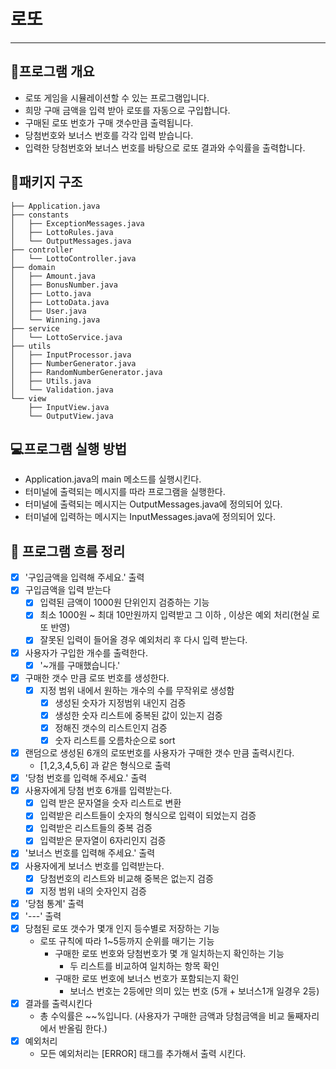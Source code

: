 # 로또 

---

## 📑프로그램 개요
- 로또 게임을 시뮬레이션할 수 있는 프로그램입니다.
- 희망 구매 금액을 입력 받아 로또를 자동으로 구입합니다.
- 구매된 로또 번호가 구매 갯수만큼 출력됩니다.
- 당첨번호와 보너스 번호를 각각 입력 받습니다.
- 입력한 당첨번호와 보너스 번호를 바탕으로 로또 결과와 수익률을 출력합니다.

## 📁패키지 구조
```
├── Application.java
├── constants
│   ├── ExceptionMessages.java
│   ├── LottoRules.java
│   └── OutputMessages.java
├── controller
│   └── LottoController.java
├── domain
│   ├── Amount.java
│   ├── BonusNumber.java
│   ├── Lotto.java
│   ├── LottoData.java
│   ├── User.java
│   └── Winning.java
├── service
│   └── LottoService.java
├── utils
│   ├── InputProcessor.java
│   ├── NumberGenerator.java
│   ├── RandomNumberGenerator.java
│   ├── Utils.java
│   └── Validation.java
└── view
    ├── InputView.java
    └── OutputView.java
```

## :computer:프로그램 실행 방법
- Application.java의 main 메소드를 실행시킨다.
- 터미널에 출력되는 메시지를 따라 프로그램을 실행한다.
- 터미널에 출력되는 메시지는 OutputMessages.java에 정의되어 있다.
- 터미널에 입력하는 메시지는 InputMessages.java에 정의되어 있다.

## :page_with_curl: 프로그램 흐름 정리
- [x] '구입금액을 입력해 주세요.' 출력
- [x] 구입금액을 입력 받는다
  - [x] 입력된 금액이 1000원 단위인지 검증하는 기능
  - [x] 최소 1000원 ~ 최대 10만원까지 입력받고 그 이하 , 이상은 예외 처리(현실 로또 반영)
  - [x] 잘못된 입력이 들어올 경우 예외처리 후 다시 입력 받는다.
- [x] 사용자가 구입한 개수를 출력한다.
  - [x] '~개를 구매했습니다.'
- [x] 구매한 갯수 만큼 로또 번호를 생성한다.
  - [x] 지정 범위 내에서 원하는 개수의 수를 무작위로 생성함
    - [x] 생성된 숫자가 지정범위 내인지 검증
    - [x] 생성한 숫자 리스트에 중복된 값이 있는지 검증
    - [x] 정해진 갯수의 리스트인지 검증
    - [x] 숫자 리스트를 오름차순으로 sort
- [x] 랜덤으로 생성된 6개의 로또번호를 사용자가 구매한 갯수 만큼 출력시킨다.
  - [1,2,3,4,5,6] 과 같은 형식으로 출력
- [x] '당첨 번호를 입력해 주세요.' 출력
- [x] 사용자에게 당첨 번호 6개를 입력받는다.
  - [x] 입력 받은 문자열을 숫자 리스트로 변환
  - [x] 입력받은 리스트들이 숫자의 형식으로 입력이 되었는지 검증
  - [x] 입력받은 리스트들의 중복 검증
  - [x] 입력받은 문자열이 6자리인지 검증
- [x] '보너스 번호를 입력해 주세요.' 출력
- [x] 사용자에게 보너스 번호를 입력받는다.
  - [x] 당첨번호의 리스트와 비교해 중복은 없는지 검증
  - [x] 지정 범위 내의 숫자인지 검증
- [x] '당첨 통계' 출력
- [x] '---' 출력
- [x] 당첨된 로또 갯수가 몇개 인지 등수별로 저장하는 기능
  - 로또 규칙에 따라 1~5등까지 순위를 매기는 기능
    - 구매한 로또 번호와 당첨번호가 몇 개 일치하는지 확인하는 기능
      - 두 리스트를 비교하여 일치하는 항목 확인
    - 구매한 로또 번호에 보너스 번호가 포함되는지 확인
      - 보너스 번호는 2등에만 의미 있는 번호 (5개 + 보너스1개 일경우 2등)
- [x] 결과를 출력시킨다
  - 총 수익률은 ~~%입니다. (사용자가 구매한 금액과 당첨금액을 비교 둘째자리에서 반올림 한다.)
- [x] 예외처리
  - 모든 예외처리는 [ERROR] 태그를 추가해서 출력 시킨다.
